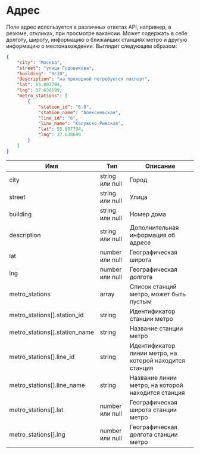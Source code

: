 # Адрес

Поле адрес используется в различных ответах API, например, в резюме, откликах,
при просмотре вакансии. Может содержать в себе долготу, широту, информацию о
ближайших станциях метро и другую информацию о местонахождении. Выглядит
следующим образом:

```json
{
    "city": "Москва",
    "street": "улица Годовикова",
    "building": "9с10",
    "description": "на проходной потребуется паспорт",
    "lat": 55.807794,
    "lng": 37.638699,
    "metro_stations": [
        {
            "station_id": "6.8",
            "station_name": "Алексеевская",
            "line_id": "6",
            "line_name": "Калужско-Рижская",
            "lat": 55.807794,
            "lng": 37.638699
        }
    ]
}
```

Имя | Тип | Описание
---- | --- | --------
city | string или null | Город
street | string или null | Улица
building | string или null | Номер дома
description | string или null | Дополнительная информация об адресе
lat | number или null | Географическая широта
lng | number или null | Географическая долгота
metro_stations | array | Список станций метро, может быть пустым
metro_stations[].station_id | string | Идентификатор станции метро
metro_stations[].station_name | string | Название станции метро
metro_stations[].line_id | string | Идентификатор линии метро, на которой находится станция
metro_stations[].line_name | string | Название линии метро, на которой находится станция
metro_stations[].lat | number или null | Географическая широта станции метро
metro_stations[].lng | number или null | Географическая долгота станции метро


